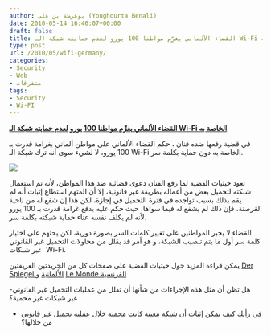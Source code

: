 ```yaml
---
author: يوغرطة بن علي (Youghourta Benali)
date: 2010-05-14 16:46:07+00:00
draft: false
title: القضاء الألماني يغرِّم مواطنا 100 يورو لعدم حمايته شبكة الـ Wi-Fi الخاصة به
type: post
url: /2010/05/wifi-germany/
categories:
- Security
- Web
- متفرقات
tags:
- Security
- Wi-FI
---
```


[**القضاء الألماني يغرِّم مواطنا 100 يورو لعدم حمايته شبكة الـ Wi-Fi الخاصة به**](http://www.it-scoop.com/2010/05/wifi-germany/)


في قضية رفعها ضده فنان ، حكم القضاء الألماني على مواطن ألماني بغرامة قدرت بـ 100 يورو، لا لشيء سوى أنه ترك شبكة الـ Wi-Fi الخاصة به دون حماية بكلمة سر.

[![](http://www.it-scoop.com/wp-content/uploads/2010/05/wifi-logo.jpg)
](http://www.it-scoop.com/2010/05/wifi-germany/)

تعود حيثيات القضية لما رفع الفنان دعوى قضائية ضد هذا المواطن، لأنه تم استعمال شبكته لتحميل بعض من أعماله بطريقة غير قانونية، إلا أن المتهم استطاع إثبات أنه لم يقم بذلك بسبب تواجده في فترة التحميل في إجازة، لكن هذا إن شفع له من ناحية القرصنة، فإن ذلك لم يشفع له فيما سواها، حيث حكم عليه بدفع غرامة قدرت بـ 100 يورو لأنه لم يكلف نفسه عناء حماية شبكته بكلمة سر.

القضاء لا يجبر المواطنين على تغيير كلمات السر بصورة دورية، لكن يحثهم على اختيار كلمة سر أول ما يتم تنصيب الشبكة، و هو أمر قد يقلل من محاولات التحميل غير القانوني عبر شبكات  Wi-Fi.

يمكن قراءة المزيد حول حيثيات القضية على صفحات كل من الجريدتين العريقتين [ Der Spiegel الألمانية](http://www.spiegel.de/netzwelt/netzpolitik/0,1518,694527,00.html) و [Le Monde الفرنسية](http://www.lemonde.fr/technologies/article/2010/05/13/l-allemagne-impose-la-protection-par-mot-de-passe-du-wi-fi_1350888_651865.html#xtor=AL-32280270)

-هل تظن أن مثل هذه الإجراءات من شأنها أن تقلل من عمليات التحميل غير القانوني عبر شبكات غير محمية؟

- في رأيك كيف يمكن إثبات أن شبكة معينة كانت محمية خلال عملية تحميل غير قانوني من خلالها؟
